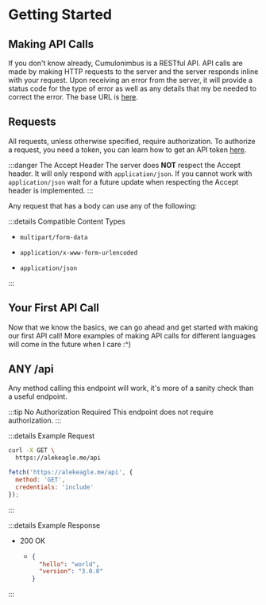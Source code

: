 # Getting Started

## Making API Calls

If you don't know already, Cumulonimbus is a RESTful API. API calls are made by making HTTP requests to the server and the server responds inline with your request. Upon receiving an error from the server, it will provide a status code for the type of error as well as any details that my be needed to correct the error. The base URL is [here](/reference/#base-url).

## Requests

All requests, unless otherwise specified, require authorization. To authorize a request, you need a token, you can learn how to get an API token [here](/reference/faq.md#getting-an-api-token).

:::danger The Accept Header
The server does **NOT** respect the Accept header. It will only respond with `application/json`. If you cannot work with `application/json` wait for a future update when respecting the Accept header is implemented.
:::

Any request that has a body can use any of the following:

:::details Compatible Content Types

- `multipart/form-data`

- `application/x-www-form-urlencoded`

- `application/json`

:::

## Your First API Call

Now that we know the basics, we can go ahead and get started with making our first API call! More examples of making API calls for different languages will come in the future when I care :^)

## ANY /api

Any method calling this endpoint will work, it's more of a sanity check than a useful endpoint.

:::tip No Authorization Required
This endpoint does not require authorization.
:::

:::details Example Request

<code-group>

<code-block title="cURL">

```sh
curl -X GET \
  https://alekeagle.me/api
```

</code-block>

<code-block title="JS Fetch">

```js
fetch('https://alekeagle.me/api', {
  method: 'GET',
  credentials: 'include'
});
```

</code-block>

</code-group>

:::

:::details Example Response

- 200 OK

  - ```json
    {
      "hello": "world",
      "version": "3.0.0"
    }
    ```

:::
